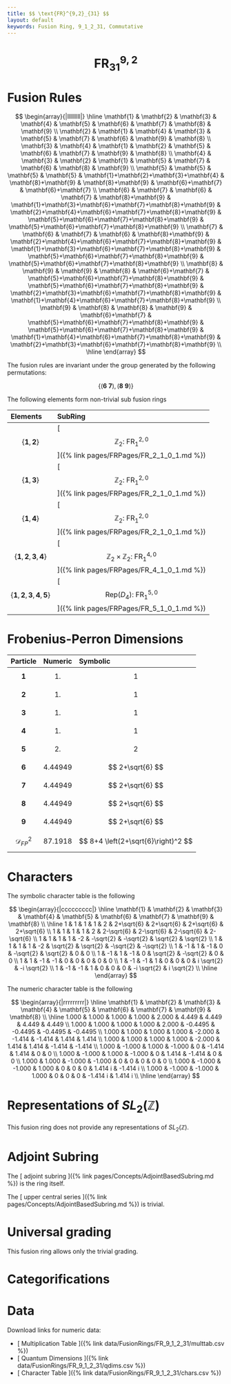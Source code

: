 ```yaml
---
title: $$ \text{FR}^{9,2}_{31} $$
layout: default
keywords: Fusion Ring, 9_1_2_31, Commutative
---
```

# $$ \text{FR}^{9,2}_{31} $$


# Fusion Rules

$$
\begin{array}{|lllllllll|}
\hline
 \mathbf{1} & \mathbf{2} & \mathbf{3} & \mathbf{4} & \mathbf{5} & \mathbf{6} & \mathbf{7} & \mathbf{8} & \mathbf{9} \\
 \mathbf{2} & \mathbf{1} & \mathbf{4} & \mathbf{3} & \mathbf{5} & \mathbf{7} & \mathbf{6} & \mathbf{9} & \mathbf{8} \\
 \mathbf{3} & \mathbf{4} & \mathbf{1} & \mathbf{2} & \mathbf{5} & \mathbf{6} & \mathbf{7} & \mathbf{9} & \mathbf{8} \\
 \mathbf{4} & \mathbf{3} & \mathbf{2} & \mathbf{1} & \mathbf{5} & \mathbf{7} & \mathbf{6} & \mathbf{8} & \mathbf{9} \\
 \mathbf{5} & \mathbf{5} & \mathbf{5} & \mathbf{5} & \mathbf{1}+\mathbf{2}+\mathbf{3}+\mathbf{4} & \mathbf{8}+\mathbf{9} & \mathbf{8}+\mathbf{9} & \mathbf{6}+\mathbf{7} & \mathbf{6}+\mathbf{7} \\
 \mathbf{6} & \mathbf{7} & \mathbf{6} & \mathbf{7} & \mathbf{8}+\mathbf{9} & \mathbf{1}+\mathbf{3}+\mathbf{6}+\mathbf{7}+\mathbf{8}+\mathbf{9} & \mathbf{2}+\mathbf{4}+\mathbf{6}+\mathbf{7}+\mathbf{8}+\mathbf{9} & \mathbf{5}+\mathbf{6}+\mathbf{7}+\mathbf{8}+\mathbf{9} & \mathbf{5}+\mathbf{6}+\mathbf{7}+\mathbf{8}+\mathbf{9} \\
 \mathbf{7} & \mathbf{6} & \mathbf{7} & \mathbf{6} & \mathbf{8}+\mathbf{9} & \mathbf{2}+\mathbf{4}+\mathbf{6}+\mathbf{7}+\mathbf{8}+\mathbf{9} & \mathbf{1}+\mathbf{3}+\mathbf{6}+\mathbf{7}+\mathbf{8}+\mathbf{9} & \mathbf{5}+\mathbf{6}+\mathbf{7}+\mathbf{8}+\mathbf{9} & \mathbf{5}+\mathbf{6}+\mathbf{7}+\mathbf{8}+\mathbf{9} \\
 \mathbf{8} & \mathbf{9} & \mathbf{9} & \mathbf{8} & \mathbf{6}+\mathbf{7} & \mathbf{5}+\mathbf{6}+\mathbf{7}+\mathbf{8}+\mathbf{9} & \mathbf{5}+\mathbf{6}+\mathbf{7}+\mathbf{8}+\mathbf{9} & \mathbf{2}+\mathbf{3}+\mathbf{6}+\mathbf{7}+\mathbf{8}+\mathbf{9} & \mathbf{1}+\mathbf{4}+\mathbf{6}+\mathbf{7}+\mathbf{8}+\mathbf{9} \\
 \mathbf{9} & \mathbf{8} & \mathbf{8} & \mathbf{9} & \mathbf{6}+\mathbf{7} & \mathbf{5}+\mathbf{6}+\mathbf{7}+\mathbf{8}+\mathbf{9} & \mathbf{5}+\mathbf{6}+\mathbf{7}+\mathbf{8}+\mathbf{9} & \mathbf{1}+\mathbf{4}+\mathbf{6}+\mathbf{7}+\mathbf{8}+\mathbf{9} & \mathbf{2}+\mathbf{3}+\mathbf{6}+\mathbf{7}+\mathbf{8}+\mathbf{9} \\
\hline
\end{array}
$$


The fusion rules are invariant under the group generated by the following permutations:

$$ \{(\mathbf{6} \  \mathbf{7}), (\mathbf{8} \  \mathbf{9})\} $$


The following elements form non-trivial sub fusion rings

| Elements | SubRing |
| :------ | :------ |
| $$ \{\mathbf{1},\mathbf{2}\} $$ | [ $$ \mathbb{Z}_2:\ \text{FR}^{2,0}_{1} $$ ]({% link pages/FRPages/FR_2_1_0_1.md %}) |
| $$ \{\mathbf{1},\mathbf{3}\} $$ | [ $$ \mathbb{Z}_2:\ \text{FR}^{2,0}_{1} $$ ]({% link pages/FRPages/FR_2_1_0_1.md %}) |
| $$ \{\mathbf{1},\mathbf{4}\} $$ | [ $$ \mathbb{Z}_2:\ \text{FR}^{2,0}_{1} $$ ]({% link pages/FRPages/FR_2_1_0_1.md %}) |
| $$ \{\mathbf{1},\mathbf{2},\mathbf{3},\mathbf{4}\} $$ | [ $$ \mathbb{Z}_2\times \mathbb{Z}_2:\ \text{FR}^{4,0}_{1} $$ ]({% link pages/FRPages/FR_4_1_0_1.md %}) |
| $$ \{\mathbf{1},\mathbf{2},\mathbf{3},\mathbf{4},\mathbf{5}\} $$ | [ $$ \left.\text{Rep(}D_4\right):\ \text{FR}^{5,0}_{1} $$ ]({% link pages/FRPages/FR_5_1_0_1.md %}) |

# Frobenius-Perron Dimensions

| Particle | Numeric | Symbolic |
| :------ | :------ | :------ |
| $$ \mathbf{1} $$ | $$ 1. $$ | $$ 1 $$ |
| $$ \mathbf{2} $$ | $$ 1. $$ | $$ 1 $$ |
| $$ \mathbf{3} $$ | $$ 1. $$ | $$ 1 $$ |
| $$ \mathbf{4} $$ | $$ 1. $$ | $$ 1 $$ |
| $$ \mathbf{5} $$ | $$ 2. $$ | $$ 2 $$ |
| $$ \mathbf{6} $$ | $$ 4.44949 $$ | $$ 2+\sqrt{6} $$ |
| $$ \mathbf{7} $$ | $$ 4.44949 $$ | $$ 2+\sqrt{6} $$ |
| $$ \mathbf{8} $$ | $$ 4.44949 $$ | $$ 2+\sqrt{6} $$ |
| $$ \mathbf{9} $$ | $$ 4.44949 $$ | $$ 2+\sqrt{6} $$ |
| $$ \mathcal{D}_{FP}^2 $$ | $$ 87.1918 $$ | $$ 8+4 \left(2+\sqrt{6}\right)^2 $$ |

# Characters

The symbolic character table is the following

$$
\begin{array}{|ccccccccc|}
\hline
 \mathbf{1} & \mathbf{2} & \mathbf{3} & \mathbf{4} & \mathbf{5} & \mathbf{6} & \mathbf{7} & \mathbf{9} & \mathbf{8} \\
\hline
 1 & 1 & 1 & 1 & 2 & 2+\sqrt{6} & 2+\sqrt{6} & 2+\sqrt{6} & 2+\sqrt{6} \\
 1 & 1 & 1 & 1 & 2 & 2-\sqrt{6} & 2-\sqrt{6} & 2-\sqrt{6} & 2-\sqrt{6} \\
 1 & 1 & 1 & 1 & -2 & -\sqrt{2} & -\sqrt{2} & \sqrt{2} & \sqrt{2} \\
 1 & 1 & 1 & 1 & -2 & \sqrt{2} & \sqrt{2} & -\sqrt{2} & -\sqrt{2} \\
 1 & -1 & 1 & -1 & 0 & -\sqrt{2} & \sqrt{2} & 0 & 0 \\
 1 & -1 & 1 & -1 & 0 & \sqrt{2} & -\sqrt{2} & 0 & 0 \\
 1 & 1 & -1 & -1 & 0 & 0 & 0 & 0 & 0 \\
 1 & -1 & -1 & 1 & 0 & 0 & 0 & i \sqrt{2} & -i \sqrt{2} \\
 1 & -1 & -1 & 1 & 0 & 0 & 0 & -i \sqrt{2} & i \sqrt{2} \\
\hline
\end{array}
$$

The numeric character table is the following

$$
\begin{array}{|rrrrrrrrr|}
\hline
 \mathbf{1} & \mathbf{2} & \mathbf{3} & \mathbf{4} & \mathbf{5} & \mathbf{6} & \mathbf{7} & \mathbf{9} & \mathbf{8} \\
\hline
 1.000 & 1.000 & 1.000 & 1.000 & 2.000 & 4.449 & 4.449 & 4.449 & 4.449 \\
 1.000 & 1.000 & 1.000 & 1.000 & 2.000 & -0.4495 & -0.4495 & -0.4495 & -0.4495 \\
 1.000 & 1.000 & 1.000 & 1.000 & -2.000 & -1.414 & -1.414 & 1.414 & 1.414 \\
 1.000 & 1.000 & 1.000 & 1.000 & -2.000 & 1.414 & 1.414 & -1.414 & -1.414 \\
 1.000 & -1.000 & 1.000 & -1.000 & 0 & -1.414 & 1.414 & 0 & 0 \\
 1.000 & -1.000 & 1.000 & -1.000 & 0 & 1.414 & -1.414 & 0 & 0 \\
 1.000 & 1.000 & -1.000 & -1.000 & 0 & 0 & 0 & 0 & 0 \\
 1.000 & -1.000 & -1.000 & 1.000 & 0 & 0 & 0 & 1.414 i & -1.414 i \\
 1.000 & -1.000 & -1.000 & 1.000 & 0 & 0 & 0 & -1.414 i & 1.414 i \\
\hline
\end{array}
$$

# Representations of $SL_2(\mathbb{Z})$

This fusion ring does not provide any representations of $SL_2(\mathbb{Z}).$

# Adjoint Subring

The [ adjoint subring ]({% link pages/Concepts/AdjointBasedSubring.md %}) is the ring itself.

The [ upper central series ]({% link pages/Concepts/AdjointBasedSubring.md %}) is trivial.

# Universal grading

This fusion ring allows only the trivial grading.

# Categorifications



# Data

Download links for numeric data:

* [ Multiplication Table ]({% link data/FusionRings/FR_9_1_2_31/multtab.csv %})
* [ Quantum Dimensions ]({% link data/FusionRings/FR_9_1_2_31/qdims.csv %})
* [ Character Table ]({% link data/FusionRings/FR_9_1_2_31/chars.csv %})